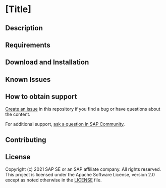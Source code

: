 # [Title]

## Description

## Requirements

## Download and Installation

## Known Issues

## How to obtain support

[Create an issue](https://github.com/SAP-samples/devtoberfest-2021-security-coding-challenge/issues) in this repository if you find a bug or have questions about the content.
 
For additional support, [ask a question in SAP Community](https://answers.sap.com/questions/ask.html).

## Contributing

## License
Copyright (c) 2021 SAP SE or an SAP affiliate company. All rights reserved. This project is licensed under the Apache Software License, version 2.0 except as noted otherwise in the [LICENSE](LICENSES/Apache-2.0.txt) file.
